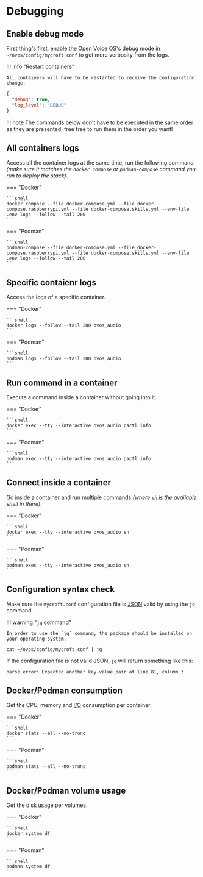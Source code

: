 # Debugging

## Enable debug mode

First thing's first, enable the Open Voice OS's debug mode in `~/ovos/config/mycroft.conf` to get more verbosity from the logs.

!!! info "Restart containers"

    All containers will have to be restarted to receive the configuration change.

```json title="~/ovos/config/mycroft.conf"
{
  "debug": true,
  "log_level": "DEBUG"
}
```

!!! note
    The commands below don't have to be executed in the same order as they are presented, free free to run them in the order you want!

## All containers logs

Access all the container logs at the same time, run the following command *(make sure it matches the `docker compose` or `podman-compose` command you run to deploy the stack)*.

=== "Docker"

    ```shell
    docker compose --file docker-compose.yml --file docker-compose.raspberrypi.yml --file docker-compose.skills.yml --env-file .env logs --follow --tail 200
    ```

=== "Podman"

    ```shell
    podman-compose --file docker-compose.yml --file docker-compose.raspberrypi.yml --file docker-compose.skills.yml --env-file .env logs --follow --tail 200
    ```

## Specific contaienr logs

Access the logs of a specific container.

=== "Docker"

    ```shell
    docker logs --follow --tail 200 ovos_audio
    ```

=== "Podman"

    ```shell
    podman logs --follow --tail 200 ovos_audio
    ```

## Run command in a container

Execute a command inside a container without going into it.

=== "Docker"

    ```shell
    docker exec --tty --interactive ovos_audio pactl info
    ```

=== "Podman"

    ```shell
    podman exec --tty --interactive ovos_audio pactl info
    ```

## Connect inside a container

Go inside a container and run multiple commands *(where `sh` is the available shell in there)*.

=== "Docker"

    ```shell
    docker exec --tty --interactive ovos_audio sh
    ```

=== "Podman"

    ```shell
    podman exec --tty --interactive ovos_audio sh
    ```

## Configuration syntax check

Make sure the `mycroft.conf` configuration file is [JSON](https://en.wikipedia.org/wiki/JSON) valid by using the `jq` command.

!!! warning "`jq` command"

    In order to use the `jq` command, the package should be installed on your operating system.

```shell
cat ~/ovos/config/mycroft.conf | jq
```

If the configuration file is not valid JSON, `jq` will return something like this:

```text
parse error: Expected another key-value pair at line 81, column 3
```

## Docker/Podman consumption

Get the CPU, memory and [I/O](https://en.wikipedia.org/wiki/Input/output) consumption per container.

=== "Docker"

    ```shell
    docker stats --all --no-trunc
    ```

=== "Podman"

    ```shell
    podman stats --all --no-trunc
    ```

## Docker/Podman volume usage

Get the disk usage per volumes.

=== "Docker"

    ```shell
    docker system df
    ```

=== "Podman"

    ```shell
    podman system df
    ```
